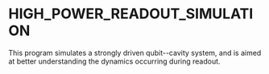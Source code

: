 # HIGH_POWER_READOUT_SIMULATION
This program simulates a strongly driven qubit--cavity system, and is aimed at better understanding the dynamics occurring during readout.
